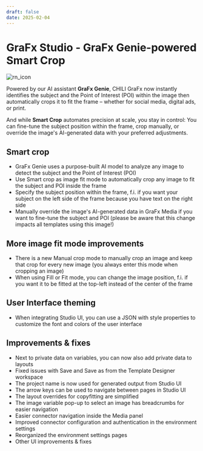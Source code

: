 ```yaml
---
draft: false
date: 2025-02-04
---
```


# GraFx Studio - GraFx Genie-powered Smart Crop

![rn_icon](../../../../../assets/icon-GraFx-Studio.svg)

Powered by our AI assistant **GraFx Genie**, CHILI GraFx now instantly identifies the subject and the Point of Interest (POI) within the image then automatically crops it to fit the frame – whether for social media, digital ads, or print.  

And while **Smart Crop** automates precision at scale, you stay in control: You can fine-tune the subject position within the frame, crop manually, or override the image's AI-generated data with your preferred adjustments. 

<!-- more -->

## Smart crop

- GraFx Genie uses a purpose-built AI model to analyze any image to detect the subject and the Point of Interest (POI)
- Use Smart crop as image fit mode to automatically crop any image to fit the subject and POI inside the frame
- Specify the subject position within the frame, f.i. if you want your subject on the left side of the frame because you have text on the right side
- Manually override the image's AI-generated data in GraFx Media if you want to fine-tune the subject and POI (please be aware that this change impacts all templates using this image!)

## More image fit mode improvements
- There is a new Manual crop mode to manually crop an image and keep that crop for every new image (you always enter this mode when cropping an image)
- When using Fill or Fit mode, you can change the image position, f.i. if you want it to be fitted at the top-left instead of the center of the frame

## User Interface theming
- When integrating Studio UI, you can use a JSON with style properties to customize the font and colors of the user interface

## Improvements & fixes

- Next to private data on variables, you can now also add private data to layouts
- Fixed issues with Save and Save as from the Template Designer workspace
- The project name is now used for generated output from Studio UI
- The arrow keys can be used to navigate between pages in Studio UI
- The layout overrides for copyfitting are simplified
- The image variable pop-up to select an image has breadcrumbs for easier navigation
- Easier connector navigation inside the Media panel
- Improved connector configuration and authentication in the environment settings
- Reorganized the environment settings pages
- Other UI improvements & fixes

